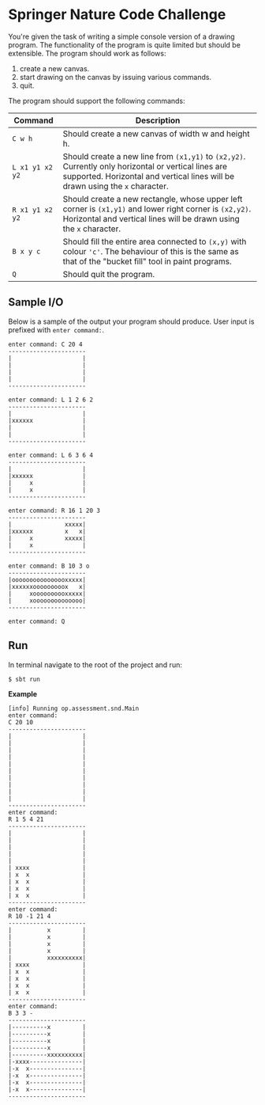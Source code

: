 # Springer Nature Code Challenge

You're given the task of writing a simple console version of a drawing program. The functionality of the program is 
quite limited but should be extensible. The program should work as follows:

1. create a new canvas.
2. start drawing on the canvas by issuing various commands.
3. quit.

The program should support the following commands:
   
| Command | Description |
| ------- | ----------- |
| `C w h`     | Should create a new canvas of width w and height h. |
| `L x1 y1 x2 y2` | Should create a new line from `(x1,y1)` to `(x2,y2)`. Currently only horizontal or vertical lines are supported. Horizontal and vertical lines will be drawn using the `x` character. |
| `R x1 y1 x2 y2` | Should create a new rectangle, whose upper left corner is `(x1,y1)` and lower right corner is `(x2,y2)`. Horizontal and vertical lines will be drawn using the `x` character. |
| `B x y c` | Should fill the entire area connected to `(x,y)` with colour `'c'`. The behaviour of this is the same as that of the "bucket fill" tool in paint programs. |
| `Q` | Should quit the program. |
 
## Sample I/O

Below is a sample of the output your program should produce. User input is prefixed with `enter command:`.


	enter command: C 20 4
	----------------------
	|                    |
	|                    |
	|                    |
	|                    |
	----------------------
	
	enter command: L 1 2 6 2
	----------------------
	|                    |
	|xxxxxx              |
	|                    |
	|                    |
	----------------------
	
	enter command: L 6 3 6 4
	----------------------
	|                    |
	|xxxxxx              |
	|     x              |
	|     x              |
	----------------------
	
	enter command: R 16 1 20 3
	----------------------
	|               xxxxx|
	|xxxxxx         x   x|
	|     x         xxxxx|
	|     x              |
	----------------------
	
	enter command: B 10 3 o
	----------------------
	|oooooooooooooooxxxxx|
	|xxxxxxooooooooox   x|
	|     xoooooooooxxxxx|
	|     xoooooooooooooo|
	----------------------
	
	enter command: Q

## Run

In terminal navigate to the root of the project and run:

```bash
$ sbt run
```
		
**Example** 		
		
    [info] Running op.assessment.snd.Main 
    enter command:
    C 20 10
    ----------------------
    |                    |
    |                    |
    |                    |
    |                    |
    |                    |
    |                    |
    |                    |
    |                    |
    |                    |
    |                    |
    ----------------------
    enter command:
    R 1 5 4 21
    ----------------------
    |                    |
    |                    |
    |                    |
    |                    |
    |                    |
    | xxxx               |
    | x  x               |
    | x  x               |
    | x  x               |
    | x  x               |
    ----------------------
    enter command:
    R 10 -1 21 4
    ----------------------
    |          x         |
    |          x         |
    |          x         |
    |          x         |
    |          xxxxxxxxxx|
    | xxxx               |
    | x  x               |
    | x  x               |
    | x  x               |
    | x  x               |
    ----------------------
    enter command:
    B 3 3 -
    ----------------------
    |----------x         |
    |----------x         |
    |----------x         |
    |----------x         |
    |----------xxxxxxxxxx|
    |-xxxx---------------|
    |-x  x---------------|
    |-x  x---------------|
    |-x  x---------------|
    |-x  x---------------|
    ----------------------


